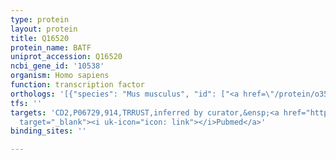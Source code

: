 ```yaml
---
type: protein
layout: protein
title: Q16520
protein_name: BATF
uniprot_accession: Q16520
ncbi_gene_id: '10538'
organism: Homo sapiens
function: transcription factor
orthologs: '[{"species": "Mus musculus", "id": ["<a href=\"/protein/o35284\">O35284</a>"]}, {"species": "Rattus norvegicus", "id": ["D4A7E1"]}]'
tfs: ''
targets: 'CD2,P06729,914,TRRUST,inferred by curator,&ensp;<a href="https://www.ncbi.nlm.nih.gov/pubmed/?term=22592317%5Buid%5D+OR+29087512%5Buid%5D"
  target="_blank"><i uk-icon="icon: link"></i>Pubmed</a>'
binding_sites: ''

---
```

